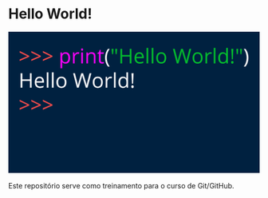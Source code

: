 # Hello World!

![hello-world](hello-world.png)

Este repositório serve como treinamento para o curso de Git/GitHub.
